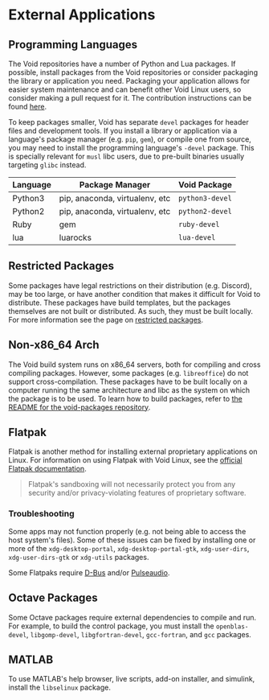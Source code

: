 # External Applications

## Programming Languages

The Void repositories have a number of Python and Lua packages. If possible,
install packages from the Void repositories or consider packaging the library or
application you need. Packaging your application allows for easier system
maintenance and can benefit other Void Linux users, so consider making a pull
request for it. The contribution instructions can be found
[here](https://github.com/void-linux/void-packages/blob/master/CONTRIBUTING.md).

To keep packages smaller, Void has separate `devel` packages for header files
and development tools. If you install a library or application via a language's
package manager (e.g. `pip`, `gem`), or compile one from source, you may need to
install the programming language's `-devel` package. This is specially relevant
for `musl` libc users, due to pre-built binaries usually targeting `glibc`
instead.

| Language | Package Manager                | Void Package    |
|----------|--------------------------------|-----------------|
| Python3  | pip, anaconda, virtualenv, etc | `python3-devel` |
| Python2  | pip, anaconda, virtualenv, etc | `python2-devel` |
| Ruby     | gem                            | `ruby-devel`    |
| lua      | luarocks                       | `lua-devel`     |

## Restricted Packages

Some packages have legal restrictions on their distribution (e.g. Discord), may
be too large, or have another condition that makes it difficult for Void to
distribute. These packages have build templates, but the packages themselves are
not built or distributed. As such, they must be built locally. For more
information see the page on [restricted
packages](../xbps/repositories/restricted.md).

## Non-x86_64 Arch

The Void build system runs on x86_64 servers, both for compiling and cross
compiling packages. However, some packages (e.g. `libreoffice`) do not support
cross-compilation. These packages have to be built locally on a computer running
the same architecture and libc as the system on which the package is to be used.
To learn how to build packages, refer to [the README for the void-packages
repository](https://github.com/void-linux/void-packages/blob/master/README.md).

## Flatpak

Flatpak is another method for installing external proprietary applications on
Linux. For information on using Flatpak with Void Linux, see the [official
Flatpak documentation](https://flatpak.org/setup/Void%20Linux/).

> Flatpak's sandboxing will not necessarily protect you from any security and/or
> privacy-violating features of proprietary software.

### Troubleshooting

Some apps may not function properly (e.g. not being able to access the host
system's files). Some of these issues can be fixed by installing one or more of
the `xdg-desktop-portal`, `xdg-desktop-portal-gtk`, `xdg-user-dirs`,
`xdg-user-dirs-gtk` or `xdg-utils` packages.

Some Flatpaks require [D-Bus](./session-management.md#d-bus) and/or
[Pulseaudio](./media/pulseaudio.md).

## Octave Packages

Some Octave packages require external dependencies to compile and run. For
example, to build the control package, you must install the `openblas-devel`,
`libgomp-devel`, `libgfortran-devel`, `gcc-fortran`, and `gcc` packages.

## MATLAB

To use MATLAB's help browser, live scripts, add-on installer, and simulink,
install the `libselinux` package.
